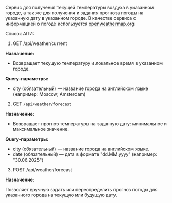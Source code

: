 Сервис для получения текущей температуры воздуха в указанном городе,
а так же для получения и задания прогноза погоды на указанную дату в указанном городе. 
В качестве сервиса с информацией о погоде используется [openweathermap.org](openweathermap.org)

Список АПИ:
1. GET /api/weather/current

**Назначение:**

- Возвращает текущую температуру и локальное время в указанном городе.

**Query-параметры:**
 - city (обязательный) — название города на английском языке (например: Moscow, Amsterdam)

2. GET `/api/weather/forecast`

**Назначение:**

- Возвращает прогноз температуры на заданную дату: минимальное и максимальное значение.

**Query-параметры:**

- city (обязательный) — название города на английском языке.
- date (обязательный) — дата в формате "dd.MM.yyyy" (например: "30.06.2025")

3. POST /api/weather/forecast

**Назначение:**

Позволяет вручную задать или переопределить прогноз погоды для указанного города на текущую или будущую дату.